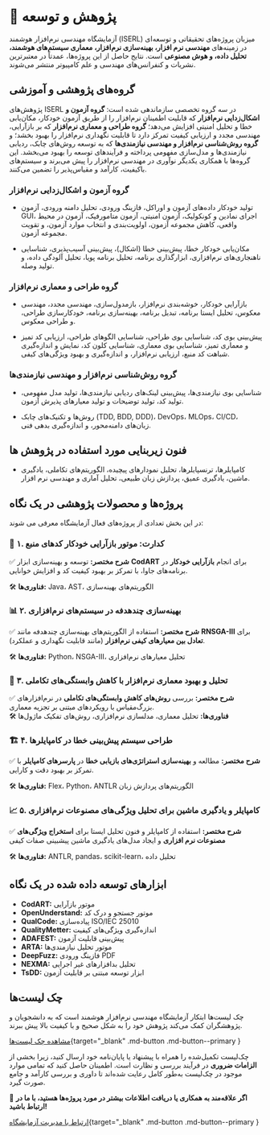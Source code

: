 # 🔬 پژوهش و توسعه 

آزمایشگاه مهندسی نرم‌افزار هوشمند
(ISERL)
میزبان پروژه‌های تحقیقاتی و توسعه‌ای در زمینه‌های **مهندسی نرم افزار، بهینه‌سازی نرم‌افزار، معماری سیستم‌های هوشمند، تحلیل داده، و هوش مصنوعی** است. 
نتایج حاصل از این پروژه‌ها، عمدتاً در معتبرترین نشریات و کنفرانس‌های مهندسی و علم کامپیوتر منتشر می‌شوند. 



## گروه‌های پژوهشی و آموزشی
پژوهش‌های ISERL در سه گروه تخصصی سازماندهی شده است: **گروه آزمون و اشکال‌زدایی نرم‌افزار** که قابلیت اطمینان نرم‌افزار را از طریق آزمون خودکار، مکان‌یابی خطا و تحلیل امنیتی افزایش می‌دهد؛ **گروه طراحی و معماری نرم‌افزار** که بر بازآرایی، مهندسی مجدد و ارزیابی کیفیت تمرکز دارد تا قابلیت نگهداری نرم‌افزار را بهبود بخشد؛ و **گروه روش‌شناسی نرم‌افزار و مهندسی نیازمندی‌ها** که به توسعه روش‌های چابک، ردیابی نیازمندی‌ها و مدل‌سازی مفهومی پرداخته و فرآیندهای توسعه را بهبود می‌بخشد. این گروه‌ها با همکاری یکدیگر نوآوری در مهندسی نرم‌افزار را پیش می‌برند و سیستم‌های باکیفیت، کارآمد و مقیاس‌پذیر را تضمین می‌کنند.



### گروه آزمون و اشکال‌زدایی نرم‌افزار
- تولید خودکار داده‌های آزمون و اوراکل، فازینگ ورودی، تحلیل دامنه ورودی، آزمون GUI، اجرای نمادین و کونکولیک، آزمون امنیتی، آزمون متامورفیک، آزمون در محیط واقعی، کاهش مجموعه آزمون، اولویت‌بندی و انتخاب موارد آزمون، و تقویت مجموعه آزمون.

- مکان‌یابی خودکار خطا، پیش‌بینی خطا (اشکال)، پیش‌بینی آسیب‌پذیری، شناسایی ناهنجاری‌های نرم‌افزاری، ابزارگذاری برنامه، تحلیل برنامه پویا، تحلیل آلودگی داده، و تولید وصله.



### گروه طراحی و معماری نرم‌افزار
- بازآرایی خودکار، خوشه‌بندی نرم‌افزار، بازمدول‌سازی، مهندسی مجدد، مهندسی معکوس، تحلیل ایستا برنامه، تبدیل برنامه، بهینه‌سازی برنامه، خودکارسازی طراحی، و طراحی معکوس.

- پیش‌بینی بوی کد، شناسایی بوی طراحی، شناسایی الگوهای طراحی، ارزیابی کد تمیز و معماری تمیز، شناسایی بوی معماری، شناسایی کلون کد، نمایش و اندازه‌گیری شباهت کد منبع، ارزیابی نرم‌افزار، و اندازه‌گیری و بهبود ویژگی‌های کیفی.



### گروه روش‌شناسی نرم‌افزار و مهندسی نیازمندی‌ها
- شناسایی بوی نیازمندی‌ها، پیش‌بینی لینک‌های ردیابی نیازمندی‌ها، تولید مدل مفهومی، تولید کد، تولید توضیحات و تولید معیارهای پذیرش آزمون.

- روش‌ها و تکنیک‌های چابک (TDD, BDD, DDD)، DevOps، MLOps، CI/CD، زبان‌های دامنه‌محور، و اندازه‌گیری بدهی فنی.



## فنون زیربنایی مورد استفاده در پژوهش ها
- کامپایلرها، ترنسپایلرها، تحلیل نمودارهای پیچیده، الگوریتم‌های تکاملی، یادگیری ماشین، یادگیری عمیق، پردازش زبان طبیعی، تحلیل آماری و مهندسی نرم افزار. 




## پروژه‌ها و محصولات پژوهشی در یک نگاه

در این بخش تعدادی از پروژه‌های فعال آزمایشگاه معرفی می شوند:


### 🚀 **۱. کدارت: موتور بازآرایی خودکار کدهای منبع**  

✅ **شرح مختصر:** توسعه و بهینه‌سازی ابزار **CodART** برای انجام **بازآرایی خودکار** در برنامه‌های جاوا، با تمرکز بر بهبود کیفیت کد و افزایش خوانایی.

🛠 **فناوری‌ها:** Java، AST، الگوریتم‌های بهینه‌سازی  



### 📊 **۲. بهینه‌سازی چندهدفه در سیستم‌های نرم‌افزاری**  

✅ **شرح مختصر:** استفاده از الگوریتم‌های بهینه‌سازی چندهدفه مانند **RNSGA-III** برای **تعادل بین معیارهای 
کیفی نرم‌افزار** (مانند قابلیت نگهداری و عملکرد). 

🛠 **فناوری‌ها:** Python، NSGA-III، تحلیل معیارهای نرم‌افزاری  



### 🤖 **۳. تحلیل و بهبود معماری نرم‌افزار با کاهش وابستگی‌های تکاملی**  

✅ **شرح مختصر:** بررسی **روش‌های کاهش وابستگی‌های تکاملی** در نرم‌افزارهای بزرگ‌مقیاس با رویکردهای مبتنی بر تجزیه معماری.  
🛠 **فناوری‌ها:** تحلیل معماری، مدلسازی نرم‌افزاری، روش‌های تفکیک ماژول‌ها  


### 🏗 **۴. طراحی سیستم پیش‌بینی خطا در کامپایلرها**  

✅ **شرح مختصر:** مطالعه و **بهینه‌سازی استراتژی‌های بازیابی خطا** در **پارسرهای کامپایلر** با تمرکز بر بهبود دقت و کارایی.  

🛠 **فناوری‌ها:** Flex، Python، ANTLR الگوریتم‌های پردازش زبان  



### 📈 **۵. کامپایلر و یادگیری ماشین برای تحلیل ویژگی‌های مصنوعات نرم‌افزاری**  

✅ **شرح مختصر:** استفاده از کامپایلر و فنون تحلیل ایستا برای **استخراج ویژگی‌های مصنوعات نرم افزاری** و ایجاد مدل‌های یادگیری ماشین پیشبینی صفات کیفی  

🛠 **فناوری‌ها:**  ANTLR, pandas، scikit-learn، تحلیل داده  



## ابزارهای توسعه داده شده در یک نگاه 

- **CodART:** موتور بازآرایی
- **OpenUnderstand:** موتور جستجو و درک کد
- **QualCode:** پیاده‌سازی ISO/IEC 25010
- **QualityMetter:** اندازه‌گیری ویژگی‌های کیفیت
- **ADAFEST:** پیش‌بینی قابلیت آزمون
- **ARTA:** موتور تحلیل نیازمندی‌ها
- **DeepFuzz:** فازینگ ورودی PDF
- **NEXMA:** تحلیل بدافزارهای غیر اجرایی
- **TsDD:** ابزار توسعه مبتنی بر قابلیت آزمون



## چک لیست‌ها

چک لیست‌ها ابتکار آزمایشگاه مهندسی نرم‌افزار هوشمند است که به دانشجویان و پژوهشگران کمک می‌کند پژوهش خود را به شکل صحیح و با کیفیت بالا پیش ببرند.

[مشاهده چک لیست‌ها](https://www.m-zakeri.ir/lab/en/checklist/){target="_blank" .md-button .md-button--primary }

چک‌لیست تکمیل‌شده را همراه با پیشنهاد یا پایان‌نامه خود ارسال کنید، زیرا بخشی از **الزامات ضروری** در فرآیند بررسی و نظارت است. اطمینان حاصل کنید که تمامی موارد موجود در چک‌لیست به‌طور کامل رعایت شده‌اند تا داوری و بررسی کارآمد و جامع صورت گیرد.

 

📩 **اگر علاقه‌مند به همکاری یا دریافت اطلاعات بیشتر در مورد پروژه‌ها هستید، با ما در ارتباط باشید!**

[ارتباط با مدیریت آزمایشگاه](https://www.m-zakeri.ir/pages/contact-me.html){target="_blank" .md-button .md-button--primary }

